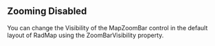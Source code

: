 ## Zooming Disabled
You can change the Visibility of the MapZoomBar control in the default layout of RadMap using the ZoomBarVisibility property.

[//]: <keywords:ZoomBarVisibility, IsMouseWheelZoomEnabled, MouseDoubleClickMode>